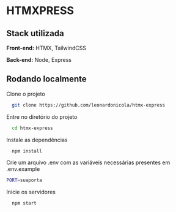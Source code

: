 
# HTMXPRESS


## Stack utilizada

**Front-end:** HTMX, TailwindCSS

**Back-end:** Node, Express


## Rodando localmente

Clone o projeto

```bash
  git clone https://github.com/leonardonicola/htmx-express
```

Entre no diretório do projeto

```bash
  cd htmx-express
```

Instale as dependências

```bash
  npm install
```

Crie um arquivo .env com as variáveis necessárias presentes em .env.example

```bash
PORT=suaporta
```

Inicie os servidores

```bash
  npm start
```

